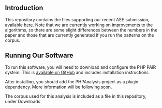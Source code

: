 Introduction
------------

This repository contains the files supporting our recent ASE submission, available
[here](http://www.cs.ecu.edu/hillsma/publications/var-feature-resolution.pdf). Note that we are currently working on improvements to the algorithms, so there are some slight differences between the numbers in the paper and those that are currently generated if you run the patterns on the corpus.

Running Our Software
--------------------

To run this software, you will need to download and configure the PHP PAiR system. This is [available on GitHub](https://github.com/cwi-swat/php-analysis/) and includes installation instructions.

After installing, you should add the PHPAnalysis project as a plugin dependency. More information will be following soon.

The corpus used for this analysis is included as a file in this repository, under Downloads.